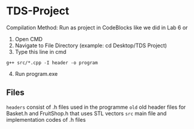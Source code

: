 # TDS-Project

Compilation Method:
Run as project in CodeBlocks like we did in Lab 6 or

1. Open CMD
2. Navigate to File Directory (example: cd Desktop/TDS Project)
3. Type this line in cmd

```
g++ src/*.cpp -I header -o program
```
4. Run program.exe


## Files 
`headers` consist of .h files used in the programme
`old` old header files for Basket.h and FruitShop.h that uses STL vectors
`src` main file and implementation codes of .h files

